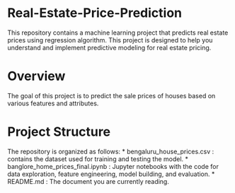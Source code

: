 # Real-Estate-Price-Prediction
This repository contains a machine learning project that predicts real estate prices using regression algorithm. This project is designed to help you understand and implement predictive modeling for real estate pricing.
# Overview
The goal of this project is to predict the sale prices of houses based on various features and attributes.
# Project Structure
The repository is organized as follows:
    *  bengaluru_house_prices.csv : contains the dataset used for training and testing the model.
    *  banglore_home_prices_final.ipynb : Jupyter notebooks with the code for data exploration, feature engineering, model building, and evaluation.
    *  README.md : The document you are currently reading.
